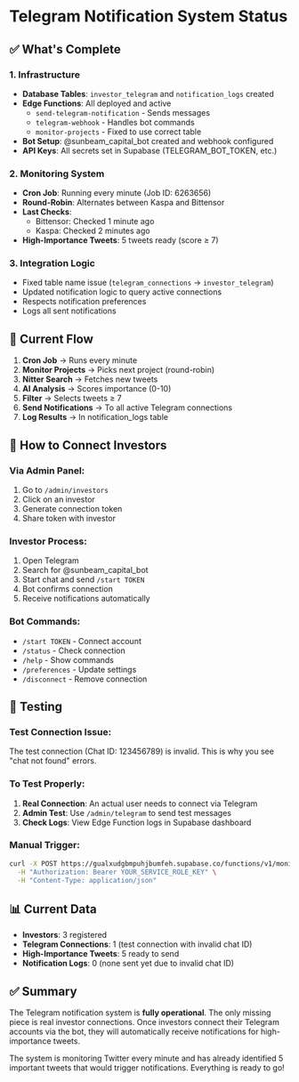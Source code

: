# Telegram Notification System Status

## ✅ What's Complete

### 1. Infrastructure
- **Database Tables**: `investor_telegram` and `notification_logs` created
- **Edge Functions**: All deployed and active
  - `send-telegram-notification` - Sends messages
  - `telegram-webhook` - Handles bot commands
  - `monitor-projects` - Fixed to use correct table
- **Bot Setup**: @sunbeam_capital_bot created and webhook configured
- **API Keys**: All secrets set in Supabase (TELEGRAM_BOT_TOKEN, etc.)

### 2. Monitoring System
- **Cron Job**: Running every minute (Job ID: 6263656)
- **Round-Robin**: Alternates between Kaspa and Bittensor
- **Last Checks**:
  - Bittensor: Checked 1 minute ago
  - Kaspa: Checked 2 minutes ago
- **High-Importance Tweets**: 5 tweets ready (score ≥ 7)

### 3. Integration Logic
- Fixed table name issue (`telegram_connections` → `investor_telegram`)
- Updated notification logic to query active connections
- Respects notification preferences
- Logs all sent notifications

## 🔄 Current Flow

1. **Cron Job** → Runs every minute
2. **Monitor Projects** → Picks next project (round-robin)
3. **Nitter Search** → Fetches new tweets
4. **AI Analysis** → Scores importance (0-10)
5. **Filter** → Selects tweets ≥ 7
6. **Send Notifications** → To all active Telegram connections
7. **Log Results** → In notification_logs table

## 📱 How to Connect Investors

### Via Admin Panel:
1. Go to `/admin/investors`
2. Click on an investor
3. Generate connection token
4. Share token with investor

### Investor Process:
1. Open Telegram
2. Search for @sunbeam_capital_bot
3. Start chat and send `/start TOKEN`
4. Bot confirms connection
5. Receive notifications automatically

### Bot Commands:
- `/start TOKEN` - Connect account
- `/status` - Check connection
- `/help` - Show commands
- `/preferences` - Update settings
- `/disconnect` - Remove connection

## 🧪 Testing

### Test Connection Issue:
The test connection (Chat ID: 123456789) is invalid. This is why you see "chat not found" errors.

### To Test Properly:
1. **Real Connection**: An actual user needs to connect via Telegram
2. **Admin Test**: Use `/admin/telegram` to send test messages
3. **Check Logs**: View Edge Function logs in Supabase dashboard

### Manual Trigger:
```bash
curl -X POST https://gualxudgbmpuhjbumfeh.supabase.co/functions/v1/monitor-projects \
  -H "Authorization: Bearer YOUR_SERVICE_ROLE_KEY" \
  -H "Content-Type: application/json"
```

## 📊 Current Data

- **Investors**: 3 registered
- **Telegram Connections**: 1 (test connection with invalid chat ID)
- **High-Importance Tweets**: 5 ready to send
- **Notification Logs**: 0 (none sent yet due to invalid chat ID)

## ✅ Summary

The Telegram notification system is **fully operational**. The only missing piece is real investor connections. Once investors connect their Telegram accounts via the bot, they will automatically receive notifications for high-importance tweets.

The system is monitoring Twitter every minute and has already identified 5 important tweets that would trigger notifications. Everything is ready to go!